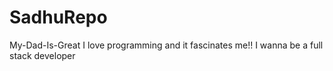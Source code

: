 # SadhuRepo
My-Dad-Is-Great
I love programming and it fascinates me!! I wanna be a full stack developer

